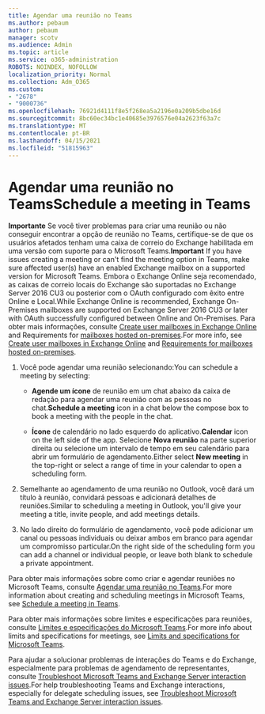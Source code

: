 ```yaml
---
title: Agendar uma reunião no Teams
ms.author: pebaum
author: pebaum
manager: scotv
ms.audience: Admin
ms.topic: article
ms.service: o365-administration
ROBOTS: NOINDEX, NOFOLLOW
localization_priority: Normal
ms.collection: Adm_O365
ms.custom:
- "2678"
- "9000736"
ms.openlocfilehash: 76921d4111f8e5f268ea5a2196e0a209b5dbe16d
ms.sourcegitcommit: 8bc60ec34bc1e40685e3976576e04a2623f63a7c
ms.translationtype: MT
ms.contentlocale: pt-BR
ms.lasthandoff: 04/15/2021
ms.locfileid: "51815963"
---
```

# <a name="schedule-a-meeting-in-teams"></a><span data-ttu-id="8447d-102">Agendar uma reunião no Teams</span><span class="sxs-lookup"><span data-stu-id="8447d-102">Schedule a meeting in Teams</span></span>

<span data-ttu-id="8447d-103">**Importante** Se você tiver problemas para criar uma reunião ou não conseguir encontrar a opção de reunião no Teams, certifique-se de que os usuários afetados tenham uma caixa de correio do Exchange habilitada em uma versão com suporte para o Microsoft Teams.</span><span class="sxs-lookup"><span data-stu-id="8447d-103">**Important** If you have issues creating a meeting or can't find the meeting option in Teams, make sure affected user(s) have an enabled Exchange mailbox on a supported version for Microsoft Teams.</span></span> <span data-ttu-id="8447d-104">Embora o Exchange Online seja recomendado, as caixas de correio locais do Exchange são suportadas no Exchange Server 2016 CU3 ou posterior com o OAuth configurado com êxito entre Online e Local.</span><span class="sxs-lookup"><span data-stu-id="8447d-104">While Exchange Online is recommended, Exchange On-Premises mailboxes are supported on Exchange Server 2016 CU3 or later with OAuth successfully configured between Online and On-Premises.</span></span> <span data-ttu-id="8447d-105">Para obter mais informações, consulte [Create user mailboxes in Exchange Online](https://docs.microsoft.com/exchange/recipients-in-exchange-online/create-user-mailboxes) and Requirements for [mailboxes hosted on-premises](https://docs.microsoft.com/microsoftteams/exchange-teams-interact#requirements-for-mailboxes-hosted-on-premises).</span><span class="sxs-lookup"><span data-stu-id="8447d-105">For more info, see [Create user mailboxes in Exchange Online](https://docs.microsoft.com/exchange/recipients-in-exchange-online/create-user-mailboxes) and [Requirements for mailboxes hosted on-premises](https://docs.microsoft.com/microsoftteams/exchange-teams-interact#requirements-for-mailboxes-hosted-on-premises).</span></span> 

1. <span data-ttu-id="8447d-106">Você pode agendar uma reunião selecionando:</span><span class="sxs-lookup"><span data-stu-id="8447d-106">You can schedule a meeting by selecting:</span></span>

    - <span data-ttu-id="8447d-107">**Agende um ícone** de reunião em um chat abaixo da caixa de redação para agendar uma reunião com as pessoas no chat.</span><span class="sxs-lookup"><span data-stu-id="8447d-107">**Schedule a meeting** icon in a chat below the compose box to book a meeting with the people in the chat.</span></span>

    - <span data-ttu-id="8447d-108">**Ícone** de calendário no lado esquerdo do aplicativo.</span><span class="sxs-lookup"><span data-stu-id="8447d-108">**Calendar** icon on the left side of the app.</span></span> <span data-ttu-id="8447d-109">Selecione **Nova reunião** na parte superior direita ou selecione um intervalo de tempo em seu calendário para abrir um formulário de agendamento.</span><span class="sxs-lookup"><span data-stu-id="8447d-109">Either select **New meeting** in the top-right or select a range of time in your calendar to open a scheduling form.</span></span>

2. <span data-ttu-id="8447d-110">Semelhante ao agendamento de uma reunião no Outlook, você dará um título à reunião, convidará pessoas e adicionará detalhes de reuniões.</span><span class="sxs-lookup"><span data-stu-id="8447d-110">Similar to scheduling a meeting in Outlook, you'll give your meeting a title, invite people, and add meetings details.</span></span>

3. <span data-ttu-id="8447d-111">No lado direito do formulário de agendamento, você pode adicionar um canal ou pessoas individuais ou deixar ambos em branco para agendar um compromisso particular.</span><span class="sxs-lookup"><span data-stu-id="8447d-111">On the right side of the scheduling form you can add a channel or individual people, or leave both blank to schedule a private appointment.</span></span>

<span data-ttu-id="8447d-112">Para obter mais informações sobre como criar e agendar reuniões no Microsoft Teams, consulte [Agendar uma reunião no Teams](https://support.office.com/article/Schedule-a-meeting-in-Teams-943507a9-8583-4c58-b5d2-8ec8265e04e5).</span><span class="sxs-lookup"><span data-stu-id="8447d-112">For more information about creating and scheduling meetings in Microsoft Teams, see [Schedule a meeting in Teams](https://support.office.com/article/Schedule-a-meeting-in-Teams-943507a9-8583-4c58-b5d2-8ec8265e04e5).</span></span>

<span data-ttu-id="8447d-113">Para obter mais informações sobre limites e especificações para reuniões, consulte [Limites e especificações do Microsoft Teams](https://docs.microsoft.com/microsoftteams/limits-specifications-teams#meetings-and-calls).</span><span class="sxs-lookup"><span data-stu-id="8447d-113">For more info about limits and specifications for meetings, see [Limits and specifications for Microsoft Teams](https://docs.microsoft.com/microsoftteams/limits-specifications-teams#meetings-and-calls).</span></span>

<span data-ttu-id="8447d-114">Para ajudar a solucionar problemas de interações do Teams e do Exchange, especialmente para problemas de agendamento de representantes, consulte [Troubleshoot Microsoft Teams and Exchange Server interaction issues](https://docs.microsoft.com/microsoftteams/troubleshoot/known-issues/teams-exchange-interaction-issue).</span><span class="sxs-lookup"><span data-stu-id="8447d-114">For help troubleshooting Teams and Exchange interactions, especially for delegate scheduling issues, see [Troubleshoot Microsoft Teams and Exchange Server interaction issues](https://docs.microsoft.com/microsoftteams/troubleshoot/known-issues/teams-exchange-interaction-issue).</span></span>